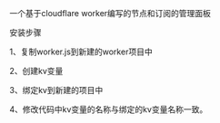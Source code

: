 一个基于cloudflare worker编写的节点和订阅的管理面板

安装步骤

1、复制worker.js到新建的worker项目中

2、创建kv变量

3、绑定kv到新建的项目中

4、修改代码中kv变量的名称与绑定的kv变量名称一致。
